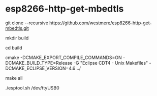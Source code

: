 # esp8266-http-get-mbedtls

git clone --recursive https://github.com/westmere/esp8266-http-get-mbedtls.git

mkdir build

cd build

cmake -DCMAKE_EXPORT_COMPILE_COMMANDS=ON -DCMAKE_BUILD_TYPE=Release -G "Eclipse CDT4 - Unix Makefiles" -DCMAKE_ECLIPSE_VERSION=4.6 ../

make all

./esptool.sh /dev/ttyUSB0
